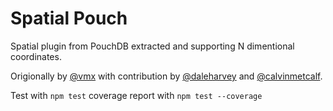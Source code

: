 Spatial Pouch
====

Spatial plugin from PouchDB extracted and supporting N dimentional coordinates.

Origionally by [@vmx](https://github.com/) with contribution by [@daleharvey](https://github.com/) and [@calvinmetcalf](https://github.com/).

Test with `npm test` coverage report with `npm test --coverage`